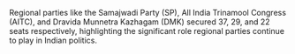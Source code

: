 Regional parties like the Samajwadi Party (SP), All India Trinamool Congress (AITC), and Dravida Munnetra Kazhagam (DMK) secured 37, 29, and 22 seats respectively, highlighting the significant role regional parties continue to play in Indian politics.
